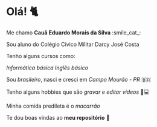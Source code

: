 # Olá! :cat2:

Me chamo **Cauã Eduardo Morais da Silva** :smile_cat_:

 Sou aluno do Colégio Cívico Mílitar Darcy José Costa

Tenho alguns cursos como:

_Informática básica_
_Inglẽs básico_

Sou _brasileiro_, nasci e cresci em _Campo Mourão - PR_ :brazil:

Tenho alguns hobbies que são _gravar e editar vídeos_ :movie_camera::computer:

Minha comida predileta é o _macarrão_ 

Te dou boas vindas ao **meu repositório** :call_me_hand:
